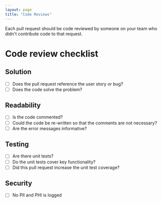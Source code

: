 ```yaml
---
layout: page
title: "Code Reviews"
---
```


Each pull request should be code reviewed by someone on your team who didn't
contribute code to that request. 


# Code review checklist

## Solution

- [ ] Does the pull request reference the user story or bug?
- [ ] Does the code solve the problem? 

## Readability

- [ ] Is the code commented?
- [ ] Could the code be re-written so that the comments are not necessary?
- [ ] Are the error messages informative?

## Testing

- [ ]  Are there unit tests? 
- [ ]  Do the unit tests cover key functionality?
- [ ]  Did this pull request increase the unit test coverage?

## Security

- [ ]  No PII and PHI is logged 

